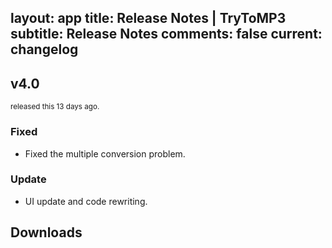 layout: app
title: Release Notes | TryToMP3
subtitle: Release Notes
comments: false
current: changelog
---


## v4.0
<sub> released this 13 days ago.

### Fixed

- Fixed the multiple conversion problem.

### Update

- UI update and code rewriting.

## Downloads

